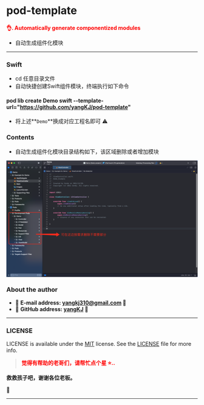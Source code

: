 # pod-template

<font color=red>**👌. Automatically generate componentized modules**</font>

- 自动生成组件化模块

-----

### Swift
- cd 任意目录文件
- 自动快捷创建Swift组件模块，终端执行如下命令

#### pod lib create Demo swift --template-url="https://github.com/yangKJ/pod-template"
- 将上述**`Demo`**换成对应工程名即可 ⚠️


### Contents
- 自动生成组件化模块目录结构如下，该区域删除或者增加模块

<img src="screenshots/template.png" width="800" align="center" />

### About the author
- 🎷 **E-mail address: [yangkj310@gmail.com](yangkj310@gmail.com) 🎷**
- 🎸 **GitHub address: [yangKJ](https://github.com/yangKJ) 🎸**

-----

### LICENSE

LICENSE is available under the [MIT](LICENSE) license. See the [LICENSE](LICENSE) file for more info.

> <font color=red>**觉得有帮助的老哥们，请帮忙点个星 ⭐..**</font>

**救救孩子吧，谢谢各位老板。**

🥺

-----
